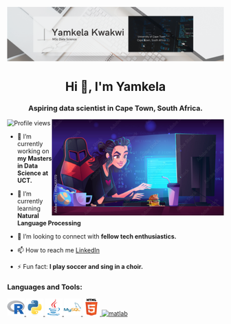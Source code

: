 ![MasterHead](./personal-banner.png)  <!-- Local header image -->

<h1 align="center">Hi 👋, I'm Yamkela</h1>
<h3 align="center">Aspiring data scientist in Cape Town, South Africa.</h3>

<img align="right" alt="Coding" width="400" src="./programmer.jpg" />  <!-- Local coding image -->

<p align="left"> 
  <img src="https://komarev.com/ghpvc/?username=yamkelakwakwi&label=Profile%20views&color=0e75b6&style=flat" alt="Profile views" /> 
</p>

- 🔭 I’m currently working on **my Masters in Data Science at UCT.**

- 🌱 I’m currently learning **Natural Language Processing**

- 🤝 I’m looking to connect with **fellow tech enthusiastics.**

- 📫 How to reach me [LinkedIn](https://www.linkedin.com/in/yamkela-kwakwi-80a223209/)

- ⚡ Fun fact: **I play soccer and sing in a choir.**

</p>

<h3 align="left">Languages and Tools:</h3>
<p align="left">
    <a href="https://www.r.com/" target="_blank" rel="noreferrer">
    <img src="https://raw.githubusercontent.com/devicons/devicon/master/icons/r/r-original.svg" alt="r" width="40" height="40"/>
  </a>
    <a href="https://www.python.org" target="_blank" rel="noreferrer">
    <img src="https://raw.githubusercontent.com/devicons/devicon/master/icons/python/python-original.svg" alt="python" width="40" height="40"/>
  </a>
    <a href="https://www.java.com" target="_blank" rel="noreferrer">
    <img src="https://raw.githubusercontent.com/devicons/devicon/master/icons/java/java-original.svg" alt="java" width="40" height="40"/>
  </a>
    <a href="https://www.mysql.com/" target="_blank" rel="noreferrer">
    <img src="https://raw.githubusercontent.com/devicons/devicon/master/icons/mysql/mysql-original-wordmark.svg" alt="mysql" width="40" height="40"/>
  </a> 
  <a href="https://www.w3.org/html/" target="_blank" rel="noreferrer">
    <img src="https://raw.githubusercontent.com/devicons/devicon/master/icons/html5/html5-original-wordmark.svg" alt="html5" width="40" height="40"/>
  </a> 
  <a href="https://www.mathworks.com/" target="_blank" rel="noreferrer">
    <img src="https://upload.wikimedia.org/wikipedia/commons/2/21/Matlab_Logo.png" alt="matlab" width="40" height="40"/>
  </a>


</p>
